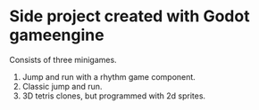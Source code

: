 # Side project created with Godot gameengine
Consists of three minigames.
1. Jump and run with a rhythm game component.
2. Classic jump and run.
3. 3D tetris clones, but programmed with 2d sprites.
